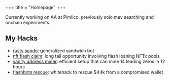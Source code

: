 +++
title = "Homepage"
+++

Currently working on AA at Pimlico, previously solo mev searching and onchain experiments.

## My Hacks

- [rusty sando](https://github.com/mouseless0x/rusty-sando): generalized sandwich bot
- [nft flash claim](https://mirror.xyz/0x0000000000098341a924BD53454654A0dBBc4e43/KaJH_F5cZ76Yspi_oPhn0qP9WAcEm0ouZLxPjSJbEy4): long tail opportunity involving flash loaning NFTx pools
- [vanity address miner](https://github.com/mouseless0x/4444): efficient setup that can mine 14 leading zeros in 12 hours
- [flashbots rescue](https://github.com/mouseless0x/Flashbots-Recovery): whitehack to rescue $44k from a compromised wallet
